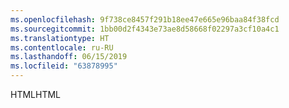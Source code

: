 ```yaml
---
ms.openlocfilehash: 9f738ce8457f291b18ee47e665e96baa84f38fcd
ms.sourcegitcommit: 1bb00d2f4343e73ae8d58668f02297a3cf10a4c1
ms.translationtype: HT
ms.contentlocale: ru-RU
ms.lasthandoff: 06/15/2019
ms.locfileid: "63878995"
---
```

<span data-ttu-id="148bd-101">HTML</span><span class="sxs-lookup"><span data-stu-id="148bd-101">HTML</span></span>